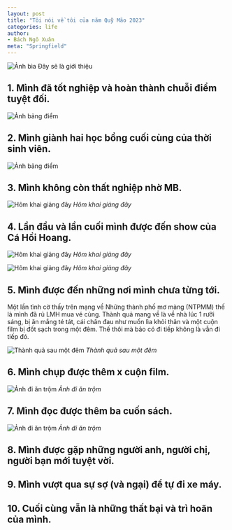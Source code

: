```yaml
---
layout: post
title: "Tôi nói về tôi của năm Quỹ Mão 2023"
categories: life
author:
- Bách Ngô Xuân
meta: "Springfield"
---
```

![Ảnh bìa](/assets/imageFor2024/anhbia.jpg)
Đây sẽ là giới thiệu

## 1. Mình đã tốt nghiệp và hoàn thành chuỗi điểm tuyệt đối.
![Ảnh bảng điểm](/assets/imageFor2024/diem.jpg)

## 2. Mình giành hai học bổng cuối cùng của thời sinh viên.
![Ảnh bảng điểm](/assets/imageFor2024/hb.jpg)

## 3. Mình không còn thất nghiệp nhờ MB.

![Hôm khai giảng đây](/assets/imageFor2024/mb.jpg)
            *Hôm khai giảng đây*

## 4. Lần đầu và lần cuối mình được đến show của Cá Hồi Hoang.

![Hôm khai giảng đây](/assets/imageFor2024/chh.jpg)
            *Hôm khai giảng đây*

![Hôm khai giảng đây](/assets/imageFor2024/chh1.jpg)
            *Hôm khai giảng đây*

## 5. Mình được đến những nơi mình chưa từng tới.

Một lần tình cờ thấy trên mạng về Những thành phố mơ màng (NTPMM) thế là mình đã rủ LMH mua vé cùng. Thành quả mang về là về nhà lúc 1 rưỡi sáng, bị ăn mắng té tát, cái chân đau như muốn lìa khỏi thân và một cuộn film bị đốt sạch trong một đêm. Thế thôi mà bảo có đi tiếp không là vẫn đi tiếp đó.

![Thành quả sau một đêm](/assets/imageFor2024/anhbia.jpg)
            *Thành quả sau một đêm*

## 6. Mình chụp được thêm x cuộn film.


![Ảnh đi ăn trộm](/assets/imageFor2024/anhbia.jpg)
            *Ảnh đi ăn trộm*

## 7. Mình đọc được thêm ba cuốn sách.


![Ảnh đi ăn trộm](/assets/imageFor2024/anhbia.jpg)
            *Ảnh đi ăn trộm*

## 8. Mình được gặp những người anh, người chị, người bạn mới tuyệt vời.
## 9. Mình vượt qua sự sợ (và ngại) để tự đi xe máy.
## 10. Cuối cùng vẫn là những thất bại và trì hoãn của mình.
